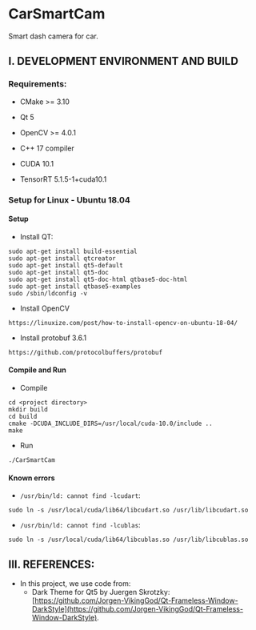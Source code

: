 # CarSmartCam

Smart dash camera for car.

## I. DEVELOPMENT ENVIRONMENT AND BUILD

### Requirements:

- CMake >= 3.10
- Qt 5
- OpenCV >= 4.0.1
- C++ 17 compiler

- CUDA 10.1
- TensorRT 5.1.5-1+cuda10.1

### Setup for Linux - Ubuntu 18.04

#### Setup

- Install QT:

```
sudo apt-get install build-essential
sudo apt-get install qtcreator
sudo apt-get install qt5-default
sudo apt-get install qt5-doc
sudo apt-get install qt5-doc-html qtbase5-doc-html
sudo apt-get install qtbase5-examples
sudo /sbin/ldconfig -v
```

- Install OpenCV

```
https://linuxize.com/post/how-to-install-opencv-on-ubuntu-18-04/
```

- Install protobuf 3.6.1

```
https://github.com/protocolbuffers/protobuf
```

#### Compile and Run

- Compile
```
cd <project directory>
mkdir build
cd build
cmake -DCUDA_INCLUDE_DIRS=/usr/local/cuda-10.0/include ..
make
```

- Run
```
./CarSmartCam
```


#### Known errors

- `/usr/bin/ld: cannot find -lcudart`:
```
sudo ln -s /usr/local/cuda/lib64/libcudart.so /usr/lib/libcudart.so
```

- `/usr/bin/ld: cannot find -lcublas`:
```
sudo ln -s /usr/local/cuda/lib64/libcublas.so /usr/lib/libcublas.so
```

## III. REFERENCES:

- In this project, we use code from:
    + Dark Theme for Qt5 by Juergen Skrotzky: [https://github.com/Jorgen-VikingGod/Qt-Frameless-Window-DarkStyle](https://github.com/Jorgen-VikingGod/Qt-Frameless-Window-DarkStyle).
